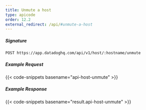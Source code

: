 ```yaml
---
title: Unmute a host
type: apicode
order: 12.2
external_redirect: /api/#unmute-a-host
---
```


##### Signature
`POST https://app.datadoghq.com/api/v1/host/:hostname/unmute`
##### Example Request
{{< code-snippets basename="api-host-unmute" >}}
##### Example Response
{{< code-snippets basename="result.api-host-unmute" >}}